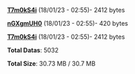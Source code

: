 [**T7m0kS4i**](/data/T7m0kS4i.txt) (18/01/23 - 02:55)- 2412 bytes

[**nGXgmUH0**](/data/nGXgmUH0.txt) (18/01/23 - 02:55)- 420 bytes

[**T7m0kS4i**](/data/T7m0kS4i.txt) (18/01/23 - 02:55)- 2412 bytes

**Total Datas**: 5032

**Total Size**: 30.73 MB / 30.7 MB